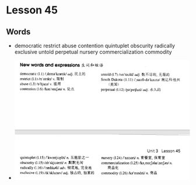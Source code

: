 # Lesson 45

## Words

- democratic restrict abuse contention quintuplet obscurity radically exclusive untold perpetual nursery commercialization commodity

- ![Words](../../../Images/Part3/05/words-45.png)
